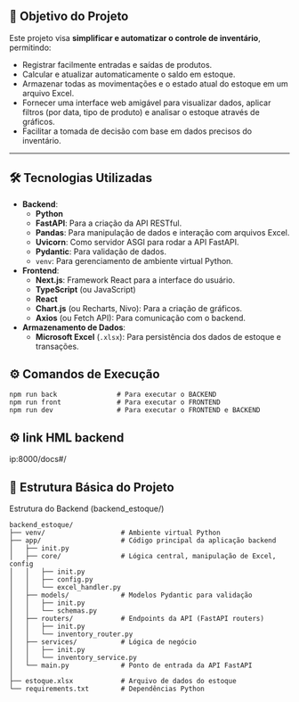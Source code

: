 ## 🎯 Objetivo do Projeto

Este projeto visa **simplificar e automatizar o controle de inventário**, permitindo:

- Registrar facilmente entradas e saídas de produtos.
- Calcular e atualizar automaticamente o saldo em estoque.
- Armazenar todas as movimentações e o estado atual do estoque em um arquivo Excel.
- Fornecer uma interface web amigável para visualizar dados, aplicar filtros (por data, tipo de produto) e analisar o estoque através de gráficos.
- Facilitar a tomada de decisão com base em dados precisos do inventário.

---

## 🛠️ Tecnologias Utilizadas

- **Backend**:
    - **Python**
    - **FastAPI**: Para a criação da API RESTful.
    - **Pandas**: Para manipulação de dados e interação com arquivos Excel.
    - **Uvicorn**: Como servidor ASGI para rodar a API FastAPI.
    - **Pydantic**: Para validação de dados.
    - `venv`: Para gerenciamento de ambiente virtual Python.
- **Frontend**:
    - **Next.js**: Framework React para a interface do usuário.
    - **TypeScript** (ou JavaScript)
    - **React**
    - **Chart.js** (ou Recharts, Nivo): Para a criação de gráficos.
    - **Axios** (ou Fetch API): Para comunicação com o backend.
- **Armazenamento de Dados**:
    - **Microsoft Excel** (`.xlsx`): Para persistência dos dados de estoque e transações.

## ⚙️ Comandos de Execução
```
npm run back               # Para executar o BACKEND
npm run front              # Para executar o FRONTEND
npm run dev                # Para executar o FRONTEND e BACKEND
```

## ⚙️ link HML backend
ip:8000/docs#/

## 📂 Estrutura Básica do Projeto

Estrutura do Backend (backend_estoque/)
```
backend_estoque/
├── venv/                   # Ambiente virtual Python
├── app/                    # Código principal da aplicação backend
│   ├── init.py
│   ├── core/               # Lógica central, manipulação de Excel, config
│   │   ├── init.py
│   │   ├── config.py
│   │   └── excel_handler.py
│   ├── models/             # Modelos Pydantic para validação
│   │   ├── init.py
│   │   └── schemas.py
│   ├── routers/            # Endpoints da API (FastAPI routers)
│   │   ├── init.py
│   │   └── inventory_router.py
│   ├── services/           # Lógica de negócio
│   │   ├── init.py
│   │   └── inventory_service.py
│   └── main.py             # Ponto de entrada da API FastAPI
│
├── estoque.xlsx            # Arquivo de dados do estoque
└── requirements.txt        # Dependências Python



